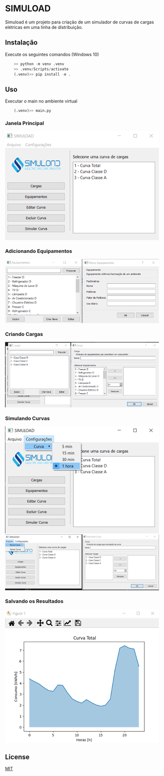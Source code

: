 # SIMULOAD
Simuload é um projeto para criação de um simulador de curvas de cargas elétricas em uma linha de distribuição.

## Instalação
Execute os seguintes comandos (Windows 10)
```python
    >> python -m venv .venv
    >> .venv/Scripts/activate
    (.venv)>> pip install -e .

```

## Uso
Executar o main no ambiente virtual
```python
    (.venv)>> main.py
```
### Janela Principal
![Janela Principal](docs\readme-imgs\janela-prinicpal.png)

### Adicionando Equipamentos
![Janelas Equipamentos](docs\readme-imgs\janela-equipamentos.png)

### Criando Cargas
![Janelas Cargas](docs\readme-imgs\janela-cargas.png)

### Simulando Curvas
![Janelas Config](docs\readme-imgs\janela-curvas-config.png)
![Janelas Curva](docs\readme-imgs\janela-curvas.png)


### Salvando os Resultados
![Janela Resultado](docs\readme-imgs\janela-resultado.png)

## License

[MIT](https://github.com/caleo-hub/simuload/blob/main/LICENSE)
